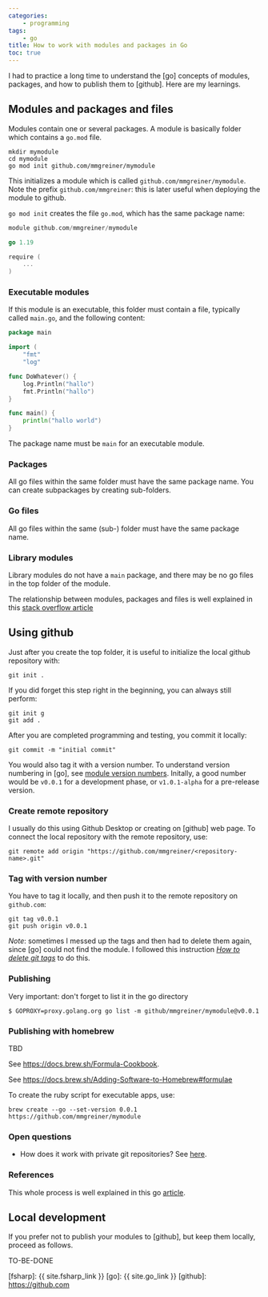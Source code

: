 ```yaml
---
categories:
    - programming
tags:
    - go
title: How to work with modules and packages in Go
toc: true
---
```


I had to practice a long time to understand the [go] concepts of modules, packages, and how to publish them to [github]. Here are my learnings.

## Modules and packages and files

Modules contain one or several packages. A module is basically folder which contains a `go.mod` file.

~~~~
mkdir mymodule
cd mymodule
go mod init github.com/mmgreiner/mymodule
~~~~

This initializes a module which is called `github.com/mmgreiner/mymodule`. Note the prefix `github.com/mmgreiner`: this is later useful when deploying the module to github. 

`go mod init` creates the file `go.mod`, which has the same package name:

~~~~go
module github.com/mmgreiner/mymodule

go 1.19

require (
    ...
)
~~~~

### Executable modules

If this module is an executable, this folder must contain a file, typically called `main.go`, and the following content:

~~~~ go
package main

import (
    "fmt"
    "log"

func DoWhatever() {
    log.Println("hallo")
    fmt.Println("hallo")
}

func main() {
    println("hallo world")
}
~~~~

The package name must be `main` for an executable module.

### Packages
All go files within the same folder must have the same package name. You can create subpackages by creating sub-folders.

### Go files
All go files within the same (sub-) folder must have the same package name. 

### Library modules
Library modules do not have a `main` package, and there may be no go files in the top folder of the module.

The relationship between modules, packages and files is well explained in this [stack overflow article](https://stackoverflow.com/questions/61940117/go-modules-vs-package) 

## Using github

Just after you create the top folder, it is useful to initialize the local github repository with:

    git init .

If you did forget this step right in the beginning, you can always still perform:

    git init g
    git add .

After you are completed programming and testing, you commit it locally:

    git commit -m "initial commit"

You would also tag it with a version number. To understand version numbering in [go], see [module version numbers](https://go.dev/doc/modules/version-numbers#in-development). Initally, a good number would be `v0.0.1` for a development phase, or `v1.0.1-alpha` for a pre-release version.

### Create remote repository
I usually do this using Github Desktop or creating on [github] web page. To connect the local repository with the remote repository, use:

    git remote add origin "https://github.com/mmgreiner/<repository-name>.git"


### Tag with version number
You have to tag it locally, and then push it to the remote repository on `github.com`:

    git tag v0.0.1
    git push origin v0.0.1

*Note*: sometimes I messed up the tags and then had to delete them again, since [go] could not find the module. I followed this instruction [*How to delete git tags*](https://devconnected.com/how-to-delete-local-and-remote-tags-on-git/) to do this.

### Publishing
Very important: don't forget to list it in the go directory

~~~
$ GOPROXY=proxy.golang.org go list -m github/mmgreiner/mymodule@v0.0.1
~~~



### Publishing with homebrew

TBD

See <https://docs.brew.sh/Formula-Cookbook>.

See <https://docs.brew.sh/Adding-Software-to-Homebrew#formulae>

To create the ruby script for executable apps, use:

    brew create --go --set-version 0.0.1 https://github.com/mmgreiner/mymodule 



### Open questions

- How does it work with private git repositories? See [here](https://dev.to/gopher/how-to-use-go-modules-with-private-git-repository-53b4).



### References
This whole process is well explained in this go [article](https://go.dev/doc/modules/publishing).

## Local development
If you prefer not to publish your modules to [github], but keep them locally, proceed as follows.

TO-BE-DONE



[fsharp]: {{ site.fsharp_link }}
[go]: {{ site.go_link }}
[github]: https://github.com
